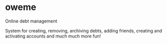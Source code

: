 # oweme
Online debt management

System for creating, removing, archiving debts, adding friends, creating and activating accounts and much much more fun!
